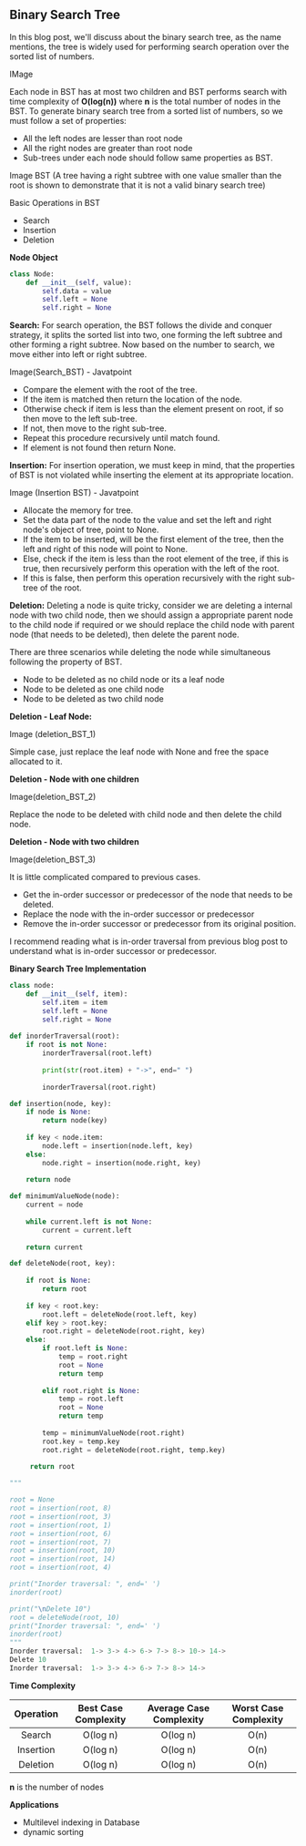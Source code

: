 ## Binary Search Tree

In this blog post, we'll discuss about the binary search tree, as the name mentions, the tree is widely used for performing search operation over the sorted list of numbers. 

IMage 

Each node in BST has at most two children and BST performs search with time complexity of **O(log(n))** where **n** is the total number of nodes in the BST. To generate binary search tree from a sorted list of numbers, so we must follow a set of properties:

* All the left nodes are lesser than root node
* All the right nodes are greater than root node
* Sub-trees under each node should follow same properties as BST.

Image BST (A tree having a right subtree with one value smaller than the root is  shown to demonstrate that it is not a valid binary search tree)

Basic Operations in BST

* Search
* Insertion
* Deletion

**Node Object**

```python
class Node:
    def __init__(self, value):
        self.data = value
        self.left = None
        self.right = None
```



**Search:** For search operation, the BST follows the divide and conquer strategy, it splits the sorted list into two, one forming the left subtree and other forming a right subtree. Now based on the number to search, we move either into left or right subtree. 

Image(Search_BST) - Javatpoint

* Compare the element with the root of the tree. 
* If the item is matched then return the location of the node. 
* Otherwise check if item is less than the element present on root, if so then move to the left sub-tree. 
* If not, then move to the right sub-tree. 
* Repeat this procedure recursively until match found. 
* If element is not found then return None. 

**Insertion:** For insertion operation, we must keep in mind, that the properties of BST is not violated while inserting the element at its appropriate location. 

Image (Insertion BST) - Javatpoint

* Allocate the memory for tree. 
* Set the data part of the node to the value and set the left and right node's object of tree, point to None. 
* If the item to be inserted, will be the first element of the tree, then the left and right of this node will point to None.
* Else, check if the item is less than the root element of the tree,  if this is true, then recursively perform this operation with the left  of the root.
* If this is false, then perform this operation recursively with the right sub-tree of the root.

 **Deletion:** Deleting a node is quite tricky, consider we are deleting a internal node with two child node, then we should assign a appropriate parent node to the child node if required or we should replace the child node with parent node (that needs to be deleted), then delete the parent node. 

There are three scenarios while deleting the node while simultaneous following the property of BST.

* Node to be deleted as no child node or its a leaf node
* Node to be deleted as one child node
* Node to be deleted as two child node

**Deletion - Leaf Node:**

Image (deletion_BST_1)

Simple case, just replace the leaf node with None and free the space allocated to it.

**Deletion - Node with one children**

Image(deletion_BST_2)

Replace the node to be deleted with child node and then delete the child node.

**Deletion - Node with two children**

Image(deletion_BST_3)

It is little complicated compared to previous cases. 

* Get the in-order successor or predecessor of the node that needs to be deleted.
* Replace the node with the in-order successor or predecessor
* Remove the in-order successor or predecessor from its original position.

I recommend reading what is in-order traversal from previous blog post to understand what is in-order successor or predecessor.

**Binary Search Tree Implementation**

```python
class node:
    def __init__(self, item):
        self.item = item
        self.left = None
        self.right = None
        
def inorderTraversal(root):
    if root is not None:
        inorderTraversal(root.left)	
        
        print(str(root.item) + "->", end=" ")
        
        inorderTraversal(root.right)

def insertion(node, key):
    if node is None:
        return node(key)
    
    if key < node.item:
        node.left = insertion(node.left, key)
    else:
        node.right = insertion(node.right, key)
        
    return node

def minimumValueNode(node):
    current = node
    
    while current.left is not None:
        current = current.left
        
    return current

def deleteNode(root, key):
    
    if root is None:
        return root
    
    if key < root.key:
        root.left = deleteNode(root.left, key)
    elif key > root.key:
        root.right = deleteNode(root.right, key)
    else:
        if root.left is None:
            temp = root.right
            root = None
            return temp
        
        elif root.right is None:
            temp = root.left
            root = None
            return temp
        
        temp = minimumValueNode(root.right)
        root.key = temp.key
        root.right = deleteNode(root.right, temp.key)
        
     return root

"""

root = None
root = insertion(root, 8)
root = insertion(root, 3)
root = insertion(root, 1)
root = insertion(root, 6)
root = insertion(root, 7)
root = insertion(root, 10)
root = insertion(root, 14)
root = insertion(root, 4)

print("Inorder traversal: ", end=' ')
inorder(root)

print("\nDelete 10")
root = deleteNode(root, 10)
print("Inorder traversal: ", end=' ')
inorder(root)
"""
Inorder traversal:  1-> 3-> 4-> 6-> 7-> 8-> 10-> 14-> 
Delete 10
Inorder traversal:  1-> 3-> 4-> 6-> 7-> 8-> 14-> 
```

**Time Complexity**

| **Operation** | **Best Case Complexity** | **Average Case Complexity** | **Worst Case Complexity** |
| :-----------: | :----------------------: | :-------------------------: | :-----------------------: |
|    Search     |         O(log n)         |          O(log n)           |           O(n)            |
|   Insertion   |         O(log n)         |          O(log n)           |           O(n)            |
|   Deletion    |         O(log n)         |          O(log n)           |           O(n)            |

**n** is the number of nodes

**Applications**

* Multilevel indexing in Database
* dynamic sorting